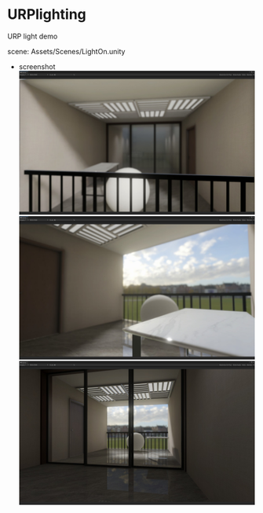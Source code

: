 # URPlighting
URP light demo

scene: Assets/Scenes/LightOn.unity
- screenshot
![s1](https://github.com/KeysoKwan/URPlighting/blob/master/screenshot/s1.jpg?raw=true)
![s2](https://github.com/KeysoKwan/URPlighting/blob/master/screenshot/s2.jpg?raw=true)
![s3](https://github.com/KeysoKwan/URPlighting/blob/master/screenshot/s3.jpg?raw=true)